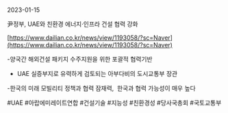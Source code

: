 2023-01-15

尹정부, UAE와 친환경 에너지·인프라 건설 협력 강화

[https://www.dailian.co.kr/news/view/1193058/?sc=Naver](https://www.dailian.co.kr/news/view/1193058/?sc=Naver)

-양국간 해외건설 패키지 수주지원을 위한 포괄적 협력기반

- UAE 실증부지로 유력하게 검토되는 아부다비의 도시교통부 장관

-한국의 미래 모빌리티 정책과 협력 잠재력,  한국과 협력 가능성이 매우 높다

#UAE #아랍에미레이트연합 #건설기술 #지능성 #친환경성 #당사국총회 #국토교통부